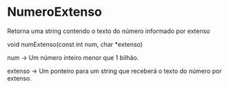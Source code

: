 # NumeroExtenso
Retorna uma string contendo o texto do número informado por extenso

void numExtenso(const int num, char *extenso)

num -> Um número inteiro menor que 1 bilhão.

extenso -> Um ponteiro para um string que receberá o texto do número por extenso.
